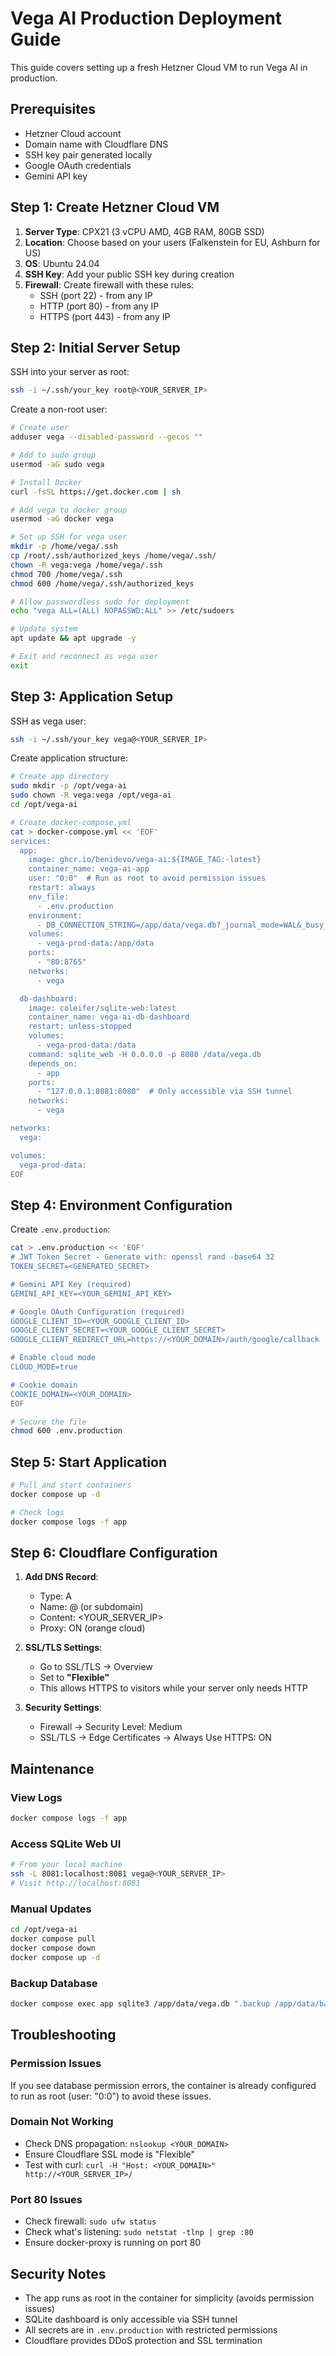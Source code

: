 # Vega AI Production Deployment Guide

This guide covers setting up a fresh Hetzner Cloud VM to run Vega AI in production.

## Prerequisites

- Hetzner Cloud account
- Domain name with Cloudflare DNS
- SSH key pair generated locally
- Google OAuth credentials
- Gemini API key

## Step 1: Create Hetzner Cloud VM

1. **Server Type**: CPX21 (3 vCPU AMD, 4GB RAM, 80GB SSD)
2. **Location**: Choose based on your users (Falkenstein for EU, Ashburn for US)
3. **OS**: Ubuntu 24.04
4. **SSH Key**: Add your public SSH key during creation
5. **Firewall**: Create firewall with these rules:
   - SSH (port 22) - from any IP
   - HTTP (port 80) - from any IP
   - HTTPS (port 443) - from any IP

## Step 2: Initial Server Setup

SSH into your server as root:

```bash
ssh -i ~/.ssh/your_key root@<YOUR_SERVER_IP>
```

Create a non-root user:

```bash
# Create user
adduser vega --disabled-password --gecos ""

# Add to sudo group
usermod -aG sudo vega

# Install Docker
curl -fsSL https://get.docker.com | sh

# Add vega to docker group
usermod -aG docker vega

# Set up SSH for vega user
mkdir -p /home/vega/.ssh
cp /root/.ssh/authorized_keys /home/vega/.ssh/
chown -R vega:vega /home/vega/.ssh
chmod 700 /home/vega/.ssh
chmod 600 /home/vega/.ssh/authorized_keys

# Allow passwordless sudo for deployment
echo "vega ALL=(ALL) NOPASSWD:ALL" >> /etc/sudoers

# Update system
apt update && apt upgrade -y

# Exit and reconnect as vega user
exit
```

## Step 3: Application Setup

SSH as vega user:

```bash
ssh -i ~/.ssh/your_key vega@<YOUR_SERVER_IP>
```

Create application structure:

```bash
# Create app directory
sudo mkdir -p /opt/vega-ai
sudo chown -R vega:vega /opt/vega-ai
cd /opt/vega-ai

# Create docker-compose.yml
cat > docker-compose.yml << 'EOF'
services:
  app:
    image: ghcr.io/benidevo/vega-ai:${IMAGE_TAG:-latest}
    container_name: vega-ai-app
    user: "0:0"  # Run as root to avoid permission issues
    restart: always
    env_file:
      - .env.production
    environment:
      - DB_CONNECTION_STRING=/app/data/vega.db?_journal_mode=WAL&_busy_timeout=5000&_foreign_keys=ON&_cache_size=10000&_synchronous=NORMAL
    volumes:
      - vega-prod-data:/app/data
    ports:
      - "80:8765"
    networks:
      - vega

  db-dashboard:
    image: coleifer/sqlite-web:latest
    container_name: vega-ai-db-dashboard
    restart: unless-stopped
    volumes:
      - vega-prod-data:/data
    command: sqlite_web -H 0.0.0.0 -p 8080 /data/vega.db
    depends_on:
      - app
    ports:
      - "127.0.0.1:8081:8080"  # Only accessible via SSH tunnel
    networks:
      - vega

networks:
  vega:

volumes:
  vega-prod-data:
EOF
```

## Step 4: Environment Configuration

Create `.env.production`:

```bash
cat > .env.production << 'EOF'
# JWT Token Secret - Generate with: openssl rand -base64 32
TOKEN_SECRET=<GENERATED_SECRET>

# Gemini API Key (required)
GEMINI_API_KEY=<YOUR_GEMINI_API_KEY>

# Google OAuth Configuration (required)
GOOGLE_CLIENT_ID=<YOUR_GOOGLE_CLIENT_ID>
GOOGLE_CLIENT_SECRET=<YOUR_GOOGLE_CLIENT_SECRET>
GOOGLE_CLIENT_REDIRECT_URL=https://<YOUR_DOMAIN>/auth/google/callback

# Enable cloud mode
CLOUD_MODE=true

# Cookie domain
COOKIE_DOMAIN=<YOUR_DOMAIN>
EOF

# Secure the file
chmod 600 .env.production
```

## Step 5: Start Application

```bash
# Pull and start containers
docker compose up -d

# Check logs
docker compose logs -f app
```

## Step 6: Cloudflare Configuration

1. **Add DNS Record**:
   - Type: A
   - Name: @ (or subdomain)
   - Content: <YOUR_SERVER_IP>
   - Proxy: ON (orange cloud)

2. **SSL/TLS Settings**:
   - Go to SSL/TLS → Overview
   - Set to **"Flexible"**
   - This allows HTTPS to visitors while your server only needs HTTP

3. **Security Settings**:
   - Firewall → Security Level: Medium
   - SSL/TLS → Edge Certificates → Always Use HTTPS: ON

## Maintenance

### View Logs

```bash
docker compose logs -f app
```

### Access SQLite Web UI

```bash
# From your local machine
ssh -L 8081:localhost:8081 vega@<YOUR_SERVER_IP>
# Visit http://localhost:8081
```

### Manual Updates

```bash
cd /opt/vega-ai
docker compose pull
docker compose down
docker compose up -d
```

### Backup Database

```bash
docker compose exec app sqlite3 /app/data/vega.db ".backup /app/data/backup-$(date +%Y%m%d).db"
```

## Troubleshooting

### Permission Issues

If you see database permission errors, the container is already configured to run as root (user: "0:0") to avoid these issues.

### Domain Not Working

- Check DNS propagation: `nslookup <YOUR_DOMAIN>`
- Ensure Cloudflare SSL mode is "Flexible"
- Test with curl: `curl -H "Host: <YOUR_DOMAIN>" http://<YOUR_SERVER_IP>/`

### Port 80 Issues

- Check firewall: `sudo ufw status`
- Check what's listening: `sudo netstat -tlnp | grep :80`
- Ensure docker-proxy is running on port 80

## Security Notes

- The app runs as root in the container for simplicity (avoids permission issues)
- SQLite dashboard is only accessible via SSH tunnel
- All secrets are in `.env.production` with restricted permissions
- Cloudflare provides DDoS protection and SSL termination
